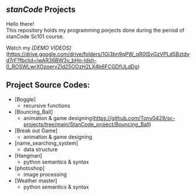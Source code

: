 ## *stanCode* Projects
Hello there!\
This repository holds my programming porjects done during the period of stanCode Sc101 course.

Watch my *[DEMO VIDEOS]* (https://drive.google.com/drive/folders/1Gi3bn9qPW_gR0ISyGzVPLd5Bztdvd7rF?fbclid=IwAR36BW3v_bHn-Idsh-0_ROSWLwrXOzoervZId25OOzH2LX4b6FCGDfULdDg)

## Project Source Codes:
* [Boggle] 
  * recursive functions
* [Bouncing_Ball]
  * animation & game designing(https://github.com/Tony0429/sc-projects/tree/main/StanCode_project/Bouncing_Ball)
* [Break out Game]
  * animation & game designing
* [name_searching_system]
  * data structure
* [Hangman]
  * python semantics & syntax
* [photoshop]  
  * image processing
* [Weather master]
  * python semantics & syntax
